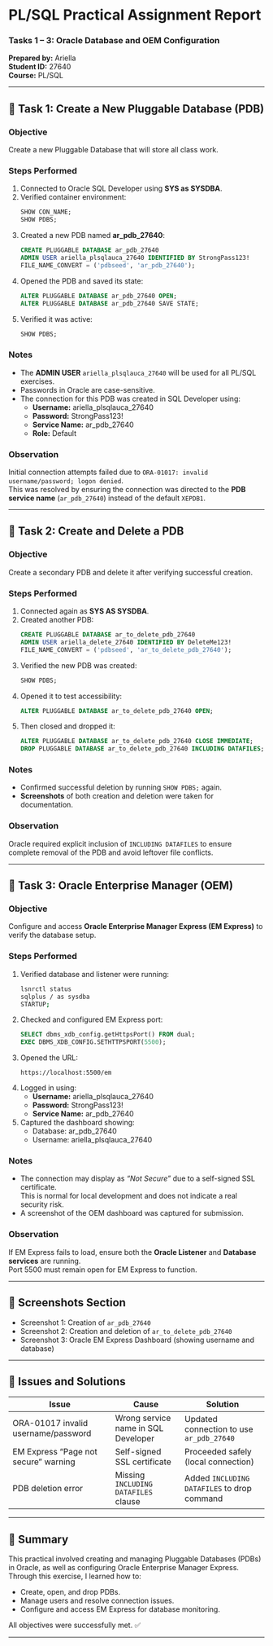 
# PL/SQL Practical Assignment Report  
### Tasks 1 – 3: Oracle Database and OEM Configuration  
**Prepared by:** Ariella  
**Student ID:** 27640  
**Course:** PL/SQL  

---

## 🧩 Task 1: Create a New Pluggable Database (PDB)

### **Objective**
Create a new Pluggable Database that will store all class work.

### **Steps Performed**
1. Connected to Oracle SQL Developer using **SYS as SYSDBA**.  
2. Verified container environment:
   ```sql
   SHOW CON_NAME;
   SHOW PDBS;
   ```
3. Created a new PDB named **ar_pdb_27640**:
   ```sql
   CREATE PLUGGABLE DATABASE ar_pdb_27640
   ADMIN USER ariella_plsqlauca_27640 IDENTIFIED BY StrongPass123!
   FILE_NAME_CONVERT = ('pdbseed', 'ar_pdb_27640');
   ```
4. Opened the PDB and saved its state:
   ```sql
   ALTER PLUGGABLE DATABASE ar_pdb_27640 OPEN;
   ALTER PLUGGABLE DATABASE ar_pdb_27640 SAVE STATE;
   ```
5. Verified it was active:
   ```sql
   SHOW PDBS;
   ```

### **Notes**
- The **ADMIN USER** `ariella_plsqlauca_27640` will be used for all PL/SQL exercises.  
- Passwords in Oracle are case-sensitive.  
- The connection for this PDB was created in SQL Developer using:
  - **Username:** ariella_plsqlauca_27640  
  - **Password:** StrongPass123!  
  - **Service Name:** ar_pdb_27640  
  - **Role:** Default  

### **Observation**
Initial connection attempts failed due to `ORA-01017: invalid username/password; logon denied`.  
This was resolved by ensuring the connection was directed to the **PDB service name** (`ar_pdb_27640`) instead of the default `XEPDB1`.

---

## 🧩 Task 2: Create and Delete a PDB

### **Objective**
Create a secondary PDB and delete it after verifying successful creation.

### **Steps Performed**
1. Connected again as **SYS AS SYSDBA**.
2. Created another PDB:
   ```sql
   CREATE PLUGGABLE DATABASE ar_to_delete_pdb_27640
   ADMIN USER ariella_delete_27640 IDENTIFIED BY DeleteMe123!
   FILE_NAME_CONVERT = ('pdbseed', 'ar_to_delete_pdb_27640');
   ```
3. Verified the new PDB was created:
   ```sql
   SHOW PDBS;
   ```
4. Opened it to test accessibility:
   ```sql
   ALTER PLUGGABLE DATABASE ar_to_delete_pdb_27640 OPEN;
   ```
5. Then closed and dropped it:
   ```sql
   ALTER PLUGGABLE DATABASE ar_to_delete_pdb_27640 CLOSE IMMEDIATE;
   DROP PLUGGABLE DATABASE ar_to_delete_pdb_27640 INCLUDING DATAFILES;
   ```

### **Notes**
- Confirmed successful deletion by running `SHOW PDBS;` again.  
- **Screenshots** of both creation and deletion were taken for documentation.  

### **Observation**
Oracle required explicit inclusion of `INCLUDING DATAFILES` to ensure complete removal of the PDB and avoid leftover file conflicts.

---

## 🧩 Task 3: Oracle Enterprise Manager (OEM)

### **Objective**
Configure and access **Oracle Enterprise Manager Express (EM Express)** to verify the database setup.

### **Steps Performed**
1. Verified database and listener were running:
   ```bash
   lsnrctl status
   sqlplus / as sysdba
   STARTUP;
   ```
2. Checked and configured EM Express port:
   ```sql
   SELECT dbms_xdb_config.getHttpsPort() FROM dual;
   EXEC DBMS_XDB_CONFIG.SETHTTPSPORT(5500);
   ```
3. Opened the URL:
   ```
   https://localhost:5500/em
   ```
4. Logged in using:
   - **Username:** ariella_plsqlauca_27640  
   - **Password:** StrongPass123!  
   - **Service Name:** ar_pdb_27640  
5. Captured the dashboard showing:
   - Database: ar_pdb_27640  
   - Username: ariella_plsqlauca_27640  

### **Notes**
- The connection may display as *“Not Secure”* due to a self-signed SSL certificate.  
  This is normal for local development and does not indicate a real security risk.
- A screenshot of the OEM dashboard was captured for submission.

### **Observation**
If EM Express fails to load, ensure both the **Oracle Listener** and **Database services** are running.  
Port 5500 must remain open for EM Express to function.

---

## 📸 Screenshots Section
- Screenshot 1: Creation of `ar_pdb_27640`
- Screenshot 2: Creation and deletion of `ar_to_delete_pdb_27640`
- Screenshot 3: Oracle EM Express Dashboard (showing username and database)

---

## 🧠 Issues and Solutions

| Issue | Cause | Solution |
|-------|--------|-----------|
| ORA-01017 invalid username/password | Wrong service name in SQL Developer | Updated connection to use `ar_pdb_27640` |
| EM Express “Page not secure” warning | Self-signed SSL certificate | Proceeded safely (local connection) |
| PDB deletion error | Missing `INCLUDING DATAFILES` clause | Added `INCLUDING DATAFILES` to drop command |

---

## 🧾 Summary
This practical involved creating and managing Pluggable Databases (PDBs) in Oracle, as well as configuring Oracle Enterprise Manager Express.  
Through this exercise, I learned how to:  
- Create, open, and drop PDBs.  
- Manage users and resolve connection issues.  
- Configure and access EM Express for database monitoring.  

All objectives were successfully met. ✅

---
